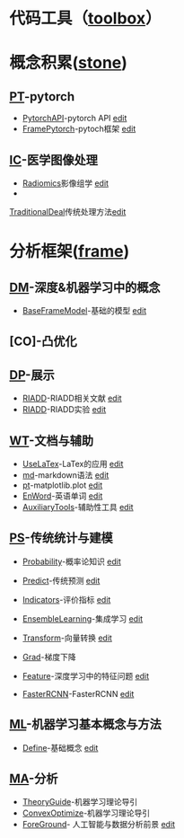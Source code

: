 # 代码工具（[toolbox](https://xtj2020.top/toolbox)）


# 概念积累([stone](https://xtj2020.top/stone))

## [PT](./sub_memory.md)-pytorch

- [PytorchAPI](https://xtj2020.top/toolbox/PT/pytorchAPI.html)-pytorch API
[edit](./toolbox/PT/pytorchAPI.md)
- [FramePytorch](https://xtj2020.top/toolbox/PT/framePytorch.html)-pytoch框架
[edit](./toolbox/PT/framePytorch.md)



## [IC](./stone/IC)-医学图像处理
- [Radiomics](https://xtj2020.top/stone/IC/Radiomics.html)影像组学
 [edit](./stone/IC/Radiomics.md)
-
[TraditionalDeal](https://xtj2020.top/stone/IC/TraditionalDeal.html)传统处理方法[edit](./stone/IC/TraditionalDeal.md)

# 分析框架([frame](https://xtj2020.top/sub_self.html))
## [DM](./stone/DM)-深度&机器学习中的概念
- [BaseFrameModel](https://xtj2020.top/toolbox/DL/baseFrameModel.html)-基础的模型
[edit](./toolbox/DL/baseFrameModel.md)
## [CO]-凸优化
## [DP](./sub_self.md)-展示
- [RIADD](https://xtj2020.top/frame/DP/RIADD_document.html)-RIADD相关文献
[edit](./frame/DP/RIADD_document.md)
- [RIADD](https://xtj2020.top/frame/DP/RIADD_experiment.html)-RIADD实验
[edit](./frame/DP/RIADD_experiment.md)

## [WT](./stone/WT)-文档与辅助

- [UseLaTex](https://xtj2020.top/xtj2020.github.io/stone/WT/UseLaTex.html)-LaTex的应用
[edit](./stone/WT/UseLaTex.md)
- [md](https://xtj2020.top/stone/WT/md.html)-markdown语法 [edit](./stone/WT/md.md)
- [pt](https://xtj2020.top/stone/WT/pt.html)-matplotlib.plot
[edit](./stone/WT/pt.md)
- [EnWord](https://xtj2020.top/stone/WT/enword.html)-英语单词
[edit](./stone/WT/enword.md)
- [AuxiliaryTools](https://xtj2020.top/stone/WT/AuxiliaryTools.html)-辅助性工具
[edit](./stone/WT/AuxiliaryTools.md)





## [PS](./stone/PS)-传统统计与建模
- [Probability](https://xtj2020.top/stone/PS/probability.html)-概率论知识
[edit](./stone/PS/probability.md)

- [Predict](https://xtj2020.top/stone/PS/predict.html)-传统预测
[edit](./stone/PS/predict.md)



- [Indicators](https://xtj2020.top/toolbox/DL/indicators.html)-评价指标
[edit](./toolbox/DL/indicators.md)

- [EnsembleLearning](https://xtj2020.top/stone/DM/EnsembleLearning.html)-集成学习
[edit](./stone/DM/EnsembleLearning.md)
- [Transform](https://xtj2020.top/stone/DM/transform.html)-向量转换
[edit](./stone/DM/transform.md)

- [Grad](https://xtj2020.top/toolbox/DL/PlotNeuralNet.html)-梯度下降

- [Feature](https://xtj2020.top/toolbox/DL/Feature.html)-深度学习中的特征问题
[edit](./toolbox/DL/Feature.md)

- [FasterRCNN](https://xtj2020.top/stone/DM/FasterRCNN.html)-FasterRCNN
[edit](./stone/DM/FasterRCNN.md)

## [ML](./stone/ML)-机器学习基本概念与方法
- [Define](https://xtj2020.top/stone/ML/Define.html)-基础概念
[edit](./stone/ML/Define.md)







## [MA](./frame/MA/)-分析
- [TheoryGuide](https://xtj2020.top/frame/theoryGuide.html)-机器学习理论导引
- [ConvexOptimize](https://xtj2020.top/frame/convexOptimize.html)-机器学习理论导引
- [ForeGround](https://xtj2020.top/frame/ForeGround.html)- 人工智能与数据分析前景
[edit](./frame/ForeGround.md)
